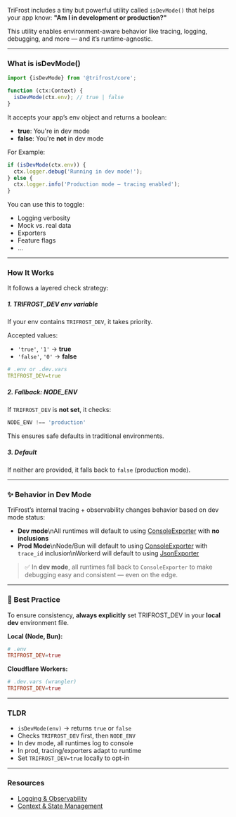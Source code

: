 TriFrost includes a tiny but powerful utility called `isDevMode()` that helps your app know: **"Am I in development or production?"**

This utility enables environment-aware behavior like tracing, logging, debugging, and more — and it’s runtime-agnostic.

---

### What is isDevMode()
```typescript
import {isDevMode} from '@trifrost/core';

function (ctx:Context) {
  isDevMode(ctx.env); // true | false
}
```

It accepts your app’s env object and returns a boolean:
- **true**: You're in dev mode
- **false**: You're **not** in dev mode

For Example:
```typescript
if (isDevMode(ctx.env)) {
  ctx.logger.debug('Running in dev mode!');
} else {
  ctx.logger.info('Production mode – tracing enabled');
}
```

You can use this to toggle:
- Logging verbosity
- Mock vs. real data
- Exporters
- Feature flags
- ...

---

### How It Works
It follows a layered check strategy:

##### 1. TRIFROST_DEV env variable
If your env contains `TRIFROST_DEV`, it takes priority.

Accepted values:
- `'true'`, `'1'` → **true**
- `'false'`, `'0'` → **false**

```yaml
# .env or .dev.vars
TRIFROST_DEV=true
```

##### 2. Fallback: NODE_ENV
If `TRIFROST_DEV` is **not set**, it checks:
```typescript
NODE_ENV !== 'production'
```
This ensures safe defaults in traditional environments.

##### 3. Default
If neither are provided, it falls back to `false` (production mode).

---

### ✨ Behavior in Dev Mode
TriFrost’s internal tracing + observability changes behavior based on dev mode status:

- **Dev mode**\nAll runtimes will default to using [ConsoleExporter](/docs/exporters-console) with **no inclusions**
- **Prod Mode**\nNode/Bun will default to using [ConsoleExporter](/docs/exporters-console) with `trace_id` inclusion\nWorkerd will default to using [JsonExporter](/docs/exporters-json)

> ✅ In **dev mode**, all runtimes fall back to `ConsoleExporter` to make debugging easy and consistent — even on the edge.

---

### 🧪 Best Practice
To ensure consistency, **always explicitly** set TRIFROST_DEV in your **local dev** environment file.

**Local (Node, Bun):**
```toml
# .env
TRIFROST_DEV=true
```

**Cloudflare Workers:**
```toml
# .dev.vars (wrangler)
TRIFROST_DEV=true
```

---

### TLDR
- `isDevMode(env)` → returns `true` or `false`
- Checks `TRIFROST_DEV` first, then `NODE_ENV`
- In dev mode, all runtimes log to console
- In prod, tracing/exporters adapt to runtime
- Set `TRIFROST_DEV=true` locally to opt-in

---

### Resources
- [Logging & Observability](/docs/logging-observability)
- [Context & State Management](/docs/context-state-management)
